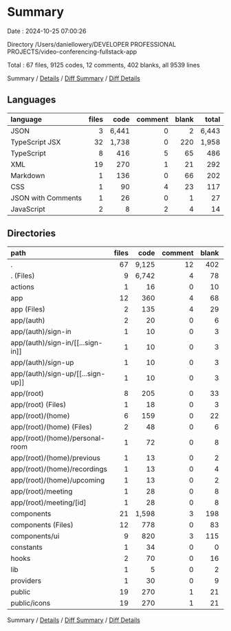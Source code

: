 # Summary

Date : 2024-10-25 07:00:26

Directory /Users/daniellowery/DEVELOPER PROFESSIONAL PROJECTS/video-conferencing-fullstack-app

Total : 67 files,  9125 codes, 12 comments, 402 blanks, all 9539 lines

Summary / [Details](details.md) / [Diff Summary](diff.md) / [Diff Details](diff-details.md)

## Languages
| language | files | code | comment | blank | total |
| :--- | ---: | ---: | ---: | ---: | ---: |
| JSON | 3 | 6,441 | 0 | 2 | 6,443 |
| TypeScript JSX | 32 | 1,738 | 0 | 220 | 1,958 |
| TypeScript | 8 | 416 | 5 | 65 | 486 |
| XML | 19 | 270 | 1 | 21 | 292 |
| Markdown | 1 | 136 | 0 | 66 | 202 |
| CSS | 1 | 90 | 4 | 23 | 117 |
| JSON with Comments | 1 | 26 | 0 | 1 | 27 |
| JavaScript | 2 | 8 | 2 | 4 | 14 |

## Directories
| path | files | code | comment | blank | total |
| :--- | ---: | ---: | ---: | ---: | ---: |
| . | 67 | 9,125 | 12 | 402 | 9,539 |
| . (Files) | 9 | 6,742 | 4 | 78 | 6,824 |
| actions | 1 | 16 | 0 | 10 | 26 |
| app | 12 | 360 | 4 | 68 | 432 |
| app (Files) | 2 | 135 | 4 | 29 | 168 |
| app/(auth) | 2 | 20 | 0 | 6 | 26 |
| app/(auth)/sign-in | 1 | 10 | 0 | 3 | 13 |
| app/(auth)/sign-in/[[...sign-in]] | 1 | 10 | 0 | 3 | 13 |
| app/(auth)/sign-up | 1 | 10 | 0 | 3 | 13 |
| app/(auth)/sign-up/[[...sign-up]] | 1 | 10 | 0 | 3 | 13 |
| app/(root) | 8 | 205 | 0 | 33 | 238 |
| app/(root) (Files) | 1 | 18 | 0 | 3 | 21 |
| app/(root)/(home) | 6 | 159 | 0 | 22 | 181 |
| app/(root)/(home) (Files) | 2 | 48 | 0 | 6 | 54 |
| app/(root)/(home)/personal-room | 1 | 72 | 0 | 8 | 80 |
| app/(root)/(home)/previous | 1 | 13 | 0 | 2 | 15 |
| app/(root)/(home)/recordings | 1 | 13 | 0 | 4 | 17 |
| app/(root)/(home)/upcoming | 1 | 13 | 0 | 2 | 15 |
| app/(root)/meeting | 1 | 28 | 0 | 8 | 36 |
| app/(root)/meeting/[id] | 1 | 28 | 0 | 8 | 36 |
| components | 21 | 1,598 | 3 | 198 | 1,799 |
| components (Files) | 12 | 778 | 0 | 83 | 861 |
| components/ui | 9 | 820 | 3 | 115 | 938 |
| constants | 1 | 34 | 0 | 0 | 34 |
| hooks | 2 | 70 | 0 | 16 | 86 |
| lib | 1 | 5 | 0 | 2 | 7 |
| providers | 1 | 30 | 0 | 9 | 39 |
| public | 19 | 270 | 1 | 21 | 292 |
| public/icons | 19 | 270 | 1 | 21 | 292 |

Summary / [Details](details.md) / [Diff Summary](diff.md) / [Diff Details](diff-details.md)